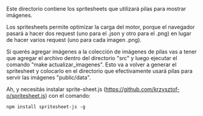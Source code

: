Este directorio contiene los spritesheets que utilizará pilas
para mostrar imágenes.

Los spritesheets permite optimizar la carga del motor, porque el navegador
pasará a hacer dos request (uno para el .json y otro para el .png) en
lugar de hacer varios request (uno para cada imagen .png).

Si querés agregar imágenes a la colección de imágenes de pilas
vas a tener que agregar el archivo dentro del directorio "src" y
luego ejecutar el comando "make actualizar_imagenes". Esto va a volver
a generar el spritesheet y colocarlo en el directorio que efectivamente
usará pilas para servir las imágenes "public/data".

Ah, y necesitás instalar sprite-sheet.js (https://github.com/krzysztof-o/spritesheet.js)
con el comando:

    npm install spritesheet-js -g
